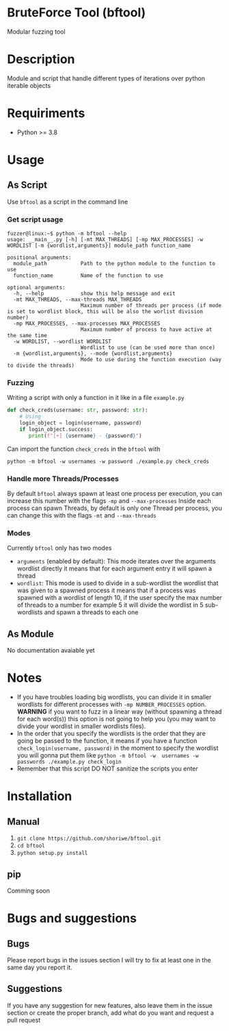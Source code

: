 # BruteForce Tool (bftool)
 Modular fuzzing tool

# Description
Module and script that handle different types of iterations over python iterable objects
# Requiriments
* Python >= 3.8
# Usage
## As Script
Use `bftool` as a script in the command line
### Get script usage
```
fuzzer@linux:~$ python -m bftool --help
usage: __main__.py [-h] [-mt MAX_THREADS] [-mp MAX_PROCESSES] -w WORDLIST [-m {wordlist,arguments}] module_path function_name

positional arguments:
  module_path           Path to the python module to the function to use
  function_name         Name of the function to use

optional arguments:
  -h, --help            show this help message and exit
  -mt MAX_THREADS, --max-threads MAX_THREADS
                        Maximum number of threads per process (if mode is set to wordlist block, this will be also the worlist division number)
  -mp MAX_PROCESSES, --max-processes MAX_PROCESSES
                        Maximum number of process to have active at the same time
  -w WORDLIST, --wordlist WORDLIST
                        Wordlist to use (can be used more than once)
  -m {wordlist,arguments}, --mode {wordlist,arguments}
                        Mode to use during the function execution (way to divide the threads)
```
### Fuzzing
Writing a script with only a function in it like in a file `example.py`

```python
def check_creds(username: str, password: str):
    # Using
    login_object = login(username, password)
    if login_object.success:
       print(f"[+] {username} - {password}")
```
Can import the function `check_creds` in the `bftool` with

```
python -m bftool -w usernames -w password ./example.py check_creds
```

### Handle more Threads/Processes
By default `bftool` always spawn at least one process per execution, you can increase this number with the flags `-mp` and `--max-processes`
Inside each process can spawn Threads, by default is only one Thread per process, you can change this with the flags `-mt` and `--max-threads`
### Modes
Currently `bftool` only has two modes

* `arguments`  (enabled by default): This mode iterates over the arguments wordlist directly it means that for each argument entry it will spawn a thread
* `wordlist`: This mode is used to divide in a sub-wordlist the wordlist that was given to a spawned process it means that if a  process was spawned with a wordlist of length 10, if the user specify the max  number of threads to a number for example 5 it will divide the wordlist in 5 sub-wordlists and spawn a threads to each one
## As Module
No documentation avaiable yet
# Notes
* If you have troubles loading big wordlists, you can divide it in smaller wordlists for different processes with `-mp NUMBER_PROCESSES` option. **WARNING** if you want to fuzz in a linear way (without spawning a thread for each word(s)) this option is not going to help you (you may want to divide your wordlist in smaller wordlists files).
* In the order that you specify the wordlists is the order that they are going be passed to the function, it means if you have a function `check_login(username, password)` in the moment to specify the wordlist you will gonna put them like `python -m bftool -w  usernames -w passwords ./example.py check_login`
* Remember that this script DO NOT sanitize the scripts you enter
# Installation

## Manual
1. `git clone https://github.com/shoriwe/bftool.git`
2. `cd bftool`
3. `python setup.py install`
## pip
Comming soon
# Bugs and suggestions
## Bugs
Please report bugs in the issues section I will try to fix at least one in the same day you report it.
## Suggestions
If you have any suggestion for new features, also leave them in the issue section or create the proper 
branch, add what do you want and request a pull request
